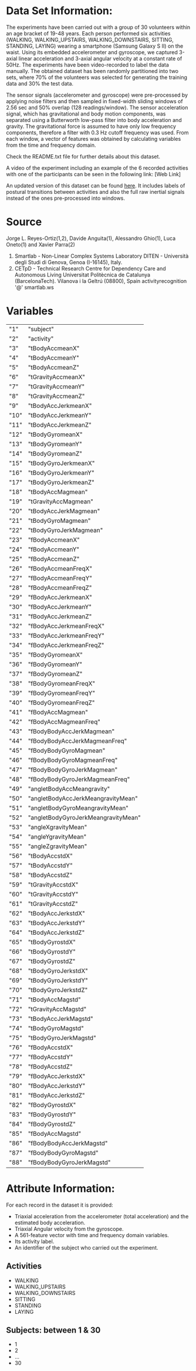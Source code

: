 # Data Set Information:
The experiments have been carried out with a group of 30 volunteers within an age bracket of 19-48 years. Each person performed six activities (WALKING, WALKING_UPSTAIRS, WALKING_DOWNSTAIRS, SITTING, STANDING, LAYING) wearing a smartphone (Samsung Galaxy S II) on the waist. Using its embedded accelerometer and gyroscope, we captured 3-axial linear acceleration and 3-axial angular velocity at a constant rate of 50Hz. The experiments have been video-recorded to label the data manually. The obtained dataset has been randomly partitioned into two sets, where 70% of the volunteers was selected for generating the training data and 30% the test data. 

The sensor signals (accelerometer and gyroscope) were pre-processed by applying noise filters and then sampled in fixed-width sliding windows of 2.56 sec and 50% overlap (128 readings/window). The sensor acceleration signal, which has gravitational and body motion components, was separated using a Butterworth low-pass filter into body acceleration and gravity. The gravitational force is assumed to have only low frequency components, therefore a filter with 0.3 Hz cutoff frequency was used. From each window, a vector of features was obtained by calculating variables from the time and frequency domain.

Check the README.txt file for further details about this dataset. 

A video of the experiment including an example of the 6 recorded activities with one of the participants can be seen in the following link: [Web Link]

An updated version of this dataset can be found [here](http://archive.ics.uci.edu/ml/datasets/Human+Activity+Recognition+Using+Smartphones). It includes labels of postural transitions between activities and also the full raw inertial signals instead of the ones pre-processed into windows.

# Source
Jorge L. Reyes-Ortiz(1,2), Davide Anguita(1), Alessandro Ghio(1), Luca Oneto(1) and Xavier Parra(2)
1. Smartlab - Non-Linear Complex Systems Laboratory
DITEN - Università degli Studi di Genova, Genoa (I-16145), Italy. 
2. CETpD - Technical Research Centre for Dependency Care and Autonomous Living
Universitat Politècnica de Catalunya (BarcelonaTech). Vilanova i la Geltrú (08800), Spain
activityrecognition '@' smartlab.ws

# Variables
|      |                                     | 
|------|-------------------------------------| 
| "1"  | "subject"                           | 
| "2"  | "activity"                          | 
| "3"  | "tBodyAccmeanX"                     | 
| "4"  | "tBodyAccmeanY"                     | 
| "5"  | "tBodyAccmeanZ"                     | 
| "6"  | "tGravityAccmeanX"                  | 
| "7"  | "tGravityAccmeanY"                  | 
| "8"  | "tGravityAccmeanZ"                  | 
| "9"  | "tBodyAccJerkmeanX"                 | 
| "10" | "tBodyAccJerkmeanY"                 | 
| "11" | "tBodyAccJerkmeanZ"                 | 
| "12" | "tBodyGyromeanX"                    | 
| "13" | "tBodyGyromeanY"                    | 
| "14" | "tBodyGyromeanZ"                    | 
| "15" | "tBodyGyroJerkmeanX"                | 
| "16" | "tBodyGyroJerkmeanY"                | 
| "17" | "tBodyGyroJerkmeanZ"                | 
| "18" | "tBodyAccMagmean"                   | 
| "19" | "tGravityAccMagmean"                | 
| "20" | "tBodyAccJerkMagmean"               | 
| "21" | "tBodyGyroMagmean"                  | 
| "22" | "tBodyGyroJerkMagmean"              | 
| "23" | "fBodyAccmeanX"                     | 
| "24" | "fBodyAccmeanY"                     | 
| "25" | "fBodyAccmeanZ"                     | 
| "26" | "fBodyAccmeanFreqX"                 | 
| "27" | "fBodyAccmeanFreqY"                 | 
| "28" | "fBodyAccmeanFreqZ"                 | 
| "29" | "fBodyAccJerkmeanX"                 | 
| "30" | "fBodyAccJerkmeanY"                 | 
| "31" | "fBodyAccJerkmeanZ"                 | 
| "32" | "fBodyAccJerkmeanFreqX"             | 
| "33" | "fBodyAccJerkmeanFreqY"             | 
| "34" | "fBodyAccJerkmeanFreqZ"             | 
| "35" | "fBodyGyromeanX"                    | 
| "36" | "fBodyGyromeanY"                    | 
| "37" | "fBodyGyromeanZ"                    | 
| "38" | "fBodyGyromeanFreqX"                | 
| "39" | "fBodyGyromeanFreqY"                | 
| "40" | "fBodyGyromeanFreqZ"                | 
| "41" | "fBodyAccMagmean"                   | 
| "42" | "fBodyAccMagmeanFreq"               | 
| "43" | "fBodyBodyAccJerkMagmean"           | 
| "44" | "fBodyBodyAccJerkMagmeanFreq"       | 
| "45" | "fBodyBodyGyroMagmean"              | 
| "46" | "fBodyBodyGyroMagmeanFreq"          | 
| "47" | "fBodyBodyGyroJerkMagmean"          | 
| "48" | "fBodyBodyGyroJerkMagmeanFreq"      | 
| "49" | "angletBodyAccMeangravity"          | 
| "50" | "angletBodyAccJerkMeangravityMean"  | 
| "51" | "angletBodyGyroMeangravityMean"     | 
| "52" | "angletBodyGyroJerkMeangravityMean" | 
| "53" | "angleXgravityMean"                 | 
| "54" | "angleYgravityMean"                 | 
| "55" | "angleZgravityMean"                 | 
| "56" | "tBodyAccstdX"                      | 
| "57" | "tBodyAccstdY"                      | 
| "58" | "tBodyAccstdZ"                      | 
| "59" | "tGravityAccstdX"                   | 
| "60" | "tGravityAccstdY"                   | 
| "61" | "tGravityAccstdZ"                   | 
| "62" | "tBodyAccJerkstdX"                  | 
| "63" | "tBodyAccJerkstdY"                  | 
| "64" | "tBodyAccJerkstdZ"                  | 
| "65" | "tBodyGyrostdX"                     | 
| "66" | "tBodyGyrostdY"                     | 
| "67" | "tBodyGyrostdZ"                     | 
| "68" | "tBodyGyroJerkstdX"                 | 
| "69" | "tBodyGyroJerkstdY"                 | 
| "70" | "tBodyGyroJerkstdZ"                 | 
| "71" | "tBodyAccMagstd"                    | 
| "72" | "tGravityAccMagstd"                 | 
| "73" | "tBodyAccJerkMagstd"                | 
| "74" | "tBodyGyroMagstd"                   | 
| "75" | "tBodyGyroJerkMagstd"               | 
| "76" | "fBodyAccstdX"                      | 
| "77" | "fBodyAccstdY"                      | 
| "78" | "fBodyAccstdZ"                      | 
| "79" | "fBodyAccJerkstdX"                  | 
| "80" | "fBodyAccJerkstdY"                  | 
| "81" | "fBodyAccJerkstdZ"                  | 
| "82" | "fBodyGyrostdX"                     | 
| "83" | "fBodyGyrostdY"                     | 
| "84" | "fBodyGyrostdZ"                     | 
| "85" | "fBodyAccMagstd"                    | 
| "86" | "fBodyBodyAccJerkMagstd"            | 
| "87" | "fBodyBodyGyroMagstd"               | 
| "88" | "fBodyBodyGyroJerkMagstd"           | 

# Attribute Information:

For each record in the dataset it is provided: 
- Triaxial acceleration from the accelerometer (total acceleration) and the estimated body acceleration. 
- Triaxial Angular velocity from the gyroscope. 
- A 561-feature vector with time and frequency domain variables. 
- Its activity label. 
- An identifier of the subject who carried out the experiment.


## Activities
- WALKING
- WALKING_UPSTAIRS
- WALKING_DOWNSTAIRS
- SITTING
- STANDING
- LAYING

## Subjects: between 1 & 30
- 1
- 2
- ...
- 30